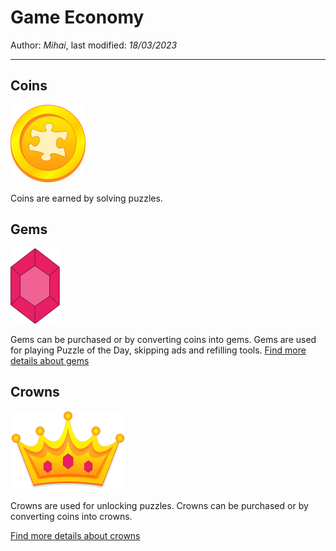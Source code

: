﻿# Game Economy

Author: *Mihai*, last modified: _18/03/2023_

---

## Coins

![Coin](images/coin.png?w=48)

Coins are earned by solving puzzles.

## Gems

![Gem](images/gem.png?h=48)

Gems can be purchased or by converting coins into gems.
Gems are used for playing Puzzle of the Day, skipping ads and refilling tools.
[Find more details about gems](gems.md)

## Crowns

![Crown](images/crown.png?w=48)

Crowns are used for unlocking puzzles.
Crowns can be purchased or by converting coins into crowns.

[Find more details about crowns](crowns.md)
